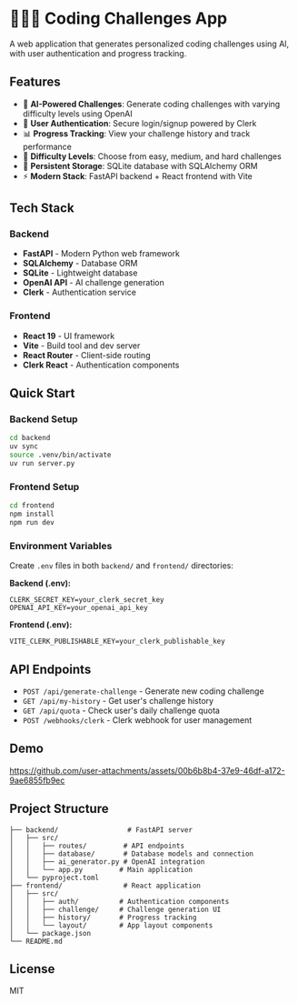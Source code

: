 # 👨🏽‍💻 Coding Challenges App

A web application that generates personalized coding challenges using AI, with user authentication and progress tracking.

## Features

- 🤖 **AI-Powered Challenges**: Generate coding challenges with varying difficulty levels using OpenAI
- 🔐 **User Authentication**: Secure login/signup powered by Clerk
- 📊 **Progress Tracking**: View your challenge history and track performance
- 🎯 **Difficulty Levels**: Choose from easy, medium, and hard challenges
- 💾 **Persistent Storage**: SQLite database with SQLAlchemy ORM
- ⚡ **Modern Stack**: FastAPI backend + React frontend with Vite

## Tech Stack

### Backend
- **FastAPI** - Modern Python web framework
- **SQLAlchemy** - Database ORM
- **SQLite** - Lightweight database
- **OpenAI API** - AI challenge generation
- **Clerk** - Authentication service

### Frontend
- **React 19** - UI framework
- **Vite** - Build tool and dev server
- **React Router** - Client-side routing
- **Clerk React** - Authentication components

## Quick Start

### Backend Setup
```bash
cd backend
uv sync
source .venv/bin/activate
uv run server.py
```

### Frontend Setup
```bash
cd frontend
npm install
npm run dev
```

### Environment Variables
Create `.env` files in both `backend/` and `frontend/` directories:

**Backend (.env):**
```
CLERK_SECRET_KEY=your_clerk_secret_key
OPENAI_API_KEY=your_openai_api_key
```

**Frontend (.env):**
```
VITE_CLERK_PUBLISHABLE_KEY=your_clerk_publishable_key
```

## API Endpoints

- `POST /api/generate-challenge` - Generate new coding challenge
- `GET /api/my-history` - Get user's challenge history
- `GET /api/quota` - Check user's daily challenge quota
- `POST /webhooks/clerk` - Clerk webhook for user management

## Demo

https://github.com/user-attachments/assets/00b6b8b4-37e9-46df-a172-9ae6855fb9ec

## Project Structure

```
├── backend/                 # FastAPI server
│   ├── src/
│   │   ├── routes/         # API endpoints
│   │   ├── database/       # Database models and connection
│   │   ├── ai_generator.py # OpenAI integration
│   │   └── app.py         # Main application
│   └── pyproject.toml
├── frontend/               # React application
│   ├── src/
│   │   ├── auth/          # Authentication components
│   │   ├── challenge/     # Challenge generation UI
│   │   ├── history/       # Progress tracking
│   │   └── layout/        # App layout components
│   └── package.json
└── README.md
```

## License

MIT
